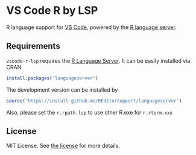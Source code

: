# VS Code R by LSP

R language support for [VS Code](https://code.visualstudio.com/), powered by the [R language server](https://github.com/REditorSupport/languageserver).

## Requirements

`vscode-r-lsp` requires the [R Language Server](https://github.com/REditorSupport/languageserver).
It can be easily installed via CRAN

```r
install.packages("languageserver")
```

The development version can be installed by

```r
source("https://install-github.me/REditorSupport/languageserver")
```

Also, please set the `r.rpath.lsp` to use other R.exe for `r.rterm.xxx`

## License

MIT License.  See [the license](LICENSE) for more details.
